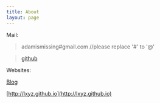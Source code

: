 ```yaml
---
title: About
layout: page
---
```


Mail:
> adamismissing#gmail.com  //please replace '#' to '@'

> [github](https://github.com/horx)

Websites:

[Blog](http://lxyz.github.io)

[http://lxyz.github.io](http://lxyz.github.io)
